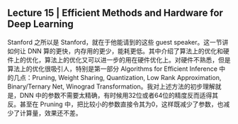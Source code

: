 Lecture 15 | Efficient Methods and Hardware for Deep Learning
---
Stanford 之所以是 Stanford，就在于他能请到的这些 guest speaker。这一节讲如何让 DNN 算的更快，内存用的更少，能耗更低。其中介绍了算法上的优化和硬件上的优化，算法上的优化又可以进一步的用在硬件优化上。对硬件不熟悉，但是算法上的优化很吸引人，特别是第一部分 Algorithms for Efficient Inference 中的几点：Pruning, Weight Sharing, Quantization, Low Rank Approximation, Binary/Ternary Net, Winograd Transformation。我对上述方法的初步理解就是，DNN 中的参数不需要太精确，有时候用32位或者64位的精度反而适得其反。甚至在 Pruning 中，把比较小的参数直接令其为0，这样既减少了参数，也减少了计算量，效果还不差。
